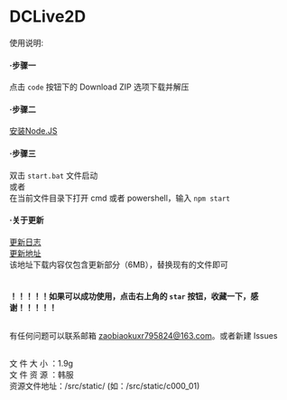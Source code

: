 # DCLive2D

使用说明:

#### ·步骤一
 点击 ```code``` 按钮下的 Download ZIP 选项下载并解压

#### ·步骤二
 [安装Node.JS](https://nodejs.org/en/)

#### ·步骤三
 双击 ```start.bat``` 文件启动<br />
 或者<br />
 在当前文件目录下打开 cmd 或者 powershell，输入 ```npm start```
 
#### ·关于更新
 [更新日志](https://github.com/Mobbbb/DCLive2D/releases)<br />
 [更新地址](https://github.com/Mobbbb/DCLive2D/tree/without-static)<br />
 该地址下载内容仅包含更新部分（6MB），替换现有的文件即可
<br /><br />
 #### ！！！！！如果可以成功使用，点击右上角的 ```star``` 按钮，收藏一下，感谢！！！！！

##
有任何问题可以联系邮箱 zaobiaokuxr795824@163.com。或者新建 Issues

##

文 件 大 小 ：1.9g<br />
文 件 资 源 ：韩服<br />
资源文件地址：/src/static/ (如：/src/static/c000_01)
